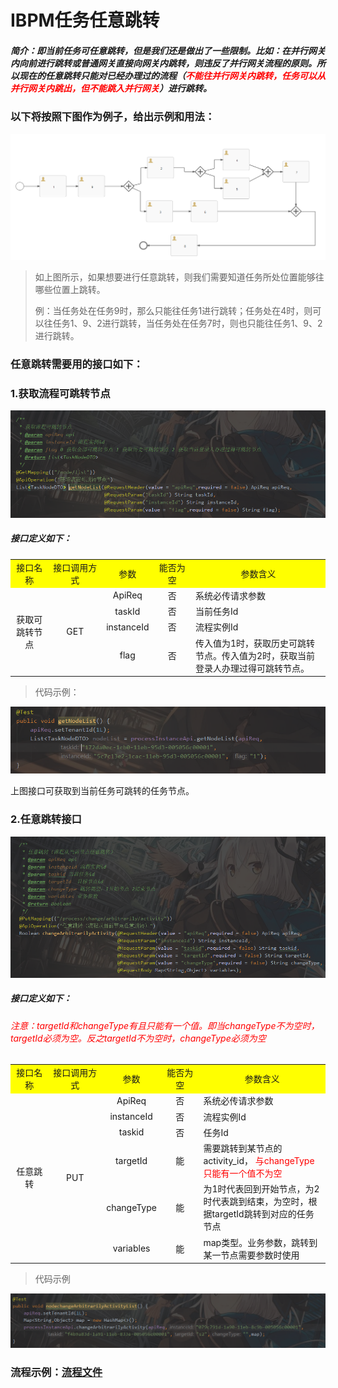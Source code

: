 # IBPM任务任意跳转

##### 简介：即当前任务可任意跳转，但是我们还是做出了一些限制。比如：在并行网关内向前进行跳转或普通网关直接向网关内跳转，则违反了并行网关流程的原则。所以现在的任意跳转只能对已经办理过的流程（<span style= "color:red">不能往并行网关内跳转，任务可以从并行网关内跳出，但不能跳入并行网关</span>）进行跳转。

### 以下将按照下图作为例子，给出示例和用法：

![img](./img/4V$LWA%A`5V$G%XY_FIDN9R.png)

> 如上图所示，如果想要进行任意跳转，则我们需要知道任务所处位置能够往哪些位置上跳转。
>
> 例：当任务处在任务9时，那么只能往任务1进行跳转；任务处在4时，则可以往任务1、9、2进行跳转，当任务处在任务7时，则也只能往任务1、9、2进行跳转。

### 任意跳转需要用的接口如下：

### 1.获取流程可跳转节点



![image-20201102103213522](./img/image-20201102103213522.png)

##### 接口定义如下：

<table style="text-align:center">
    <tr bgcolor="yellow">
        <td style="width:12%">接口名称</td>
        <td style="width:17%">接口调用方式</td>
        <td style="width:12%">参数</td>
        <td style="width:12%">能否为空</td>
        <td>参数含义</td>
    </tr>
    <tr>
        <td rowspan="7">获取可跳转节点</td>
        <td rowspan="7">GET</td>
    </tr>
    <tr>
        <td>ApiReq</td>
        <td>否</td>
        <td style="text-align:left">系统必传请求参数</td>
    </tr>
    <tr>
        <td>taskId</td>
        <td>否</td>
        <td style="text-align:left">当前任务Id</td>
    </tr>
    <tr>
        <td>instanceId</td>
        <td>否</td>
        <td style="text-align:left">流程实例Id</td>
    </tr>
    <tr>
        <td>flag</td>
        <td>否</td>
        <td style="text-align:left">传入值为1时，获取历史可跳转节点。传入值为2时，获取当前登录人办理过得可跳转节点。
        </td>
    </tr>
</table>

> 代码示例：

![image-20201102104416008](./img/image-20201102104416008.png)

上图接口可获取到当前任务可跳转的任务节点。

### 2.任意跳转接口

![image-20201020175001736](./img/image-20201020175001736.png)

##### 接口定义如下：

###### <span style="color:red">注意：targetId和changeType有且只能有一个值。即当changeType不为空时，targetId必须为空。反之targetId不为空时，changeType必须为空</span>

<table style="text-align:center">
    <tr bgcolor="yellow">
        <td style="width:12%">接口名称</td>
        <td style="width:17%">接口调用方式</td>
        <td style="width:12%">参数</td>
        <td style="width:12%">能否为空</td>
        <td>参数含义</td>
    </tr>
    <tr>
        <td rowspan="7">任意跳转</td>
        <td rowspan="7">PUT</td>
    </tr>
    <tr>
        <td>ApiReq</td>
        <td>否</td>
        <td style="text-align:left">系统必传请求参数</td>
    </tr>
    <tr>
        <td>instanceId</td>
        <td>否</td>
        <td style="text-align:left">流程实例Id</td>
    </tr>
    <tr>
        <td>taskid</td>
        <td>否</td>
        <td style="text-align:left">任务Id</td>
    </tr>
    <tr>
        <td>targetId</td>
        <td>能</td>
        <td style="text-align:left">需要跳转到某节点的activity_id，
            <span style="color:red">与changeType只能有一个值不为空
            </span>
        </td>
    </tr>
    <tr>
        <td>changeType</td>
        <td>能</td>
        <td style="text-align:left">为1时代表回到开始节点，为2时代表跳到结束，为空时，根据targetId跳转到对应的任务节点</td>
    </tr>
    <tr>
        <td>variables</td>
        <td>能</td>
        <td style="text-align:left">map类型。业务参数，跳转到某一节点需要参数时使用</td>
    </tr>
</table>

> 代码示例

![image-20201102104751043](./img/image-20201102104751043.png)

### 流程示例：[流程文件](./file/dddd.bpmn20.xml)